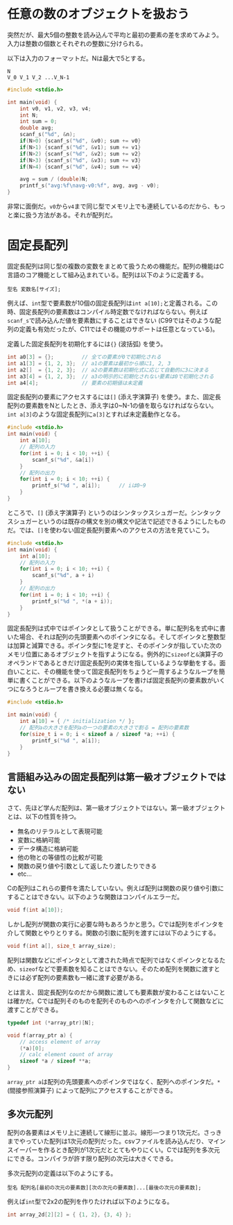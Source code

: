 # 任意の数のオブジェクトを扱おう

突然だが、最大5個の整数を読み込んで平均と最初の要素の差を求めてみよう。入力は整数の個数とそれぞれの整数に分けられる。

以下は入力のフォーマットだ。Nは最大で5とする。

```
N
V_0 V_1 V_2 ...V_N-1
```

```c
#include <stdio.h>

int main(void) {
    int v0, v1, v2, v3, v4;
    int N;
    int sum = 0;
    double avg;
    scanf_s("%d", &n);
    if(N>0) {scanf_s("%d", &v0); sum += v0}
    if(N>1) {scanf_s("%d", &v1); sum += v1}
    if(N>2) {scanf_s("%d", &v2); sum += v2}
    if(N>3) {scanf_s("%d", &v3); sum += v3}
    if(N>4) {scanf_s("%d", &v4); sum += v4}

    avg = sum / (double)N;
    printf_s("avg:%f\navg-v0:%f", avg, avg - v0);
}
```

非常に面倒だ。`v0`から`v4`まで同じ型でメモリ上でも連続しているのだから、もっと楽に扱う方法がある。それが配列だ。

# 固定長配列

固定長配列は同じ型の複数の変数をまとめて扱うための機能だ。配列の機能はC言語のコア機能として組み込まれている。配列は以下のように定義する。

```
型名 変数名[サイズ];
```

例えば、`int`型で要素数が10個の固定長配列は`int a[10];`と定義される。この時、固定長配列の要素数はコンパイル時定数でなければならない。例えば`scanf_s`で読み込んだ値を要素数にすることはできない (C99ではそのような配列の定義も有効だったが、C11ではその機能のサポートは任意となっている)。

定義した固定長配列を初期化するには`{}` (波括弧) を使う。

```c
int a0[3] = {};         // 全ての要素が0で初期化される
int a1[3] = {1, 2, 3};  // a1の要素は最初から順に1, 2, 3
int a2[]  = {1, 2, 3};  // a2の要素数は初期化式に応じて自動的に3に決まる
int a3[4] = {1, 2, 3};  // a3の明示的に初期化されない要素は0で初期化される
int a4[4];              // 要素の初期値は未定義
```

固定長配列の要素にアクセスするには`[]` (添え字演算子) を使う。また、固定長配列の要素数をNとしたとき、添え字は0~N-1の値を取らなければならない。`int a[3]`のような固定長配列に`a[3]`とすれば未定義動作となる。

```c
#include <stdio.h>
int main(void) {
    int a[10];
    // 配列の入力
    for(int i = 0; i < 10; ++i) {
        scanf_s("%d", &a[i])
    }
    // 配列の出力
    for(int i = 0; i < 10; ++i) {
        printf_s("%d ", a[i]);      // iは0~9
    }
}
```

ところで、`[]` (添え字演算子) というのはシンタックスシュガーだ。シンタックスシュガーというのは既存の構文を別の構文や記法で記述できるようにしたものだ。では、`[]`を使わない固定長配列要素へのアクセスの方法を見ていこう。

```c
#include <stdio.h>
int main(void) {
    int a[10];
    // 配列の入力
    for(int i = 0; i < 10; ++i) {
        scanf_s("%d", a + i)
    }
    // 配列の出力
    for(int i = 0; i < 10; ++i) {
        printf_s("%d ", *(a + i));
    }
}
```

固定長配列は式中ではポインタとして扱うことができる。単に配列名を式中に書いた場合、それは配列の先頭要素へのポインタになる。そしてポインタと整数型は加算と減算できる。ポインタ型に1を足すと、そのポインタが指していた次のメモリ位置にあるオブジェクトを指すようになる。例外的に`sizeof`と`&`演算子のオペランドであるときだけ固定長配列の実体を指しているような挙動をする。面白いことに、その機能を使って固定長配列をちょうど一周するようなループを簡単に書くことができる。以下のようなループを書けば固定長配列の要素数がいくつになろうとループを書き換える必要は無くなる。

```c
#include <stdio.h>

int main(void) {
    int a[10] = { /* initialization */ };
    // 配列aの大きさを配列aの一つの要素の大きさで割る = 配列の要素数
    for(size_t i = 0; i < sizeof a / sizeof *a; ++i) {
        printf_s("%d ", a[i]);
    }
}

```

## 言語組み込みの固定長配列は第一級オブジェクトではない

さて、先ほど学んだ配列は、第一級オブジェクトではない。第一級オブジェクトとは、以下の性質を持つ。

- 無名のリテラルとして表現可能
- 変数に格納可能
- データ構造に格納可能
- 他の物との等値性の比較が可能
- 関数の戻り値や引数として返したり渡したりできる
- etc...

Cの配列はこれらの要件を満たしていない。例えば配列は関数の戻り値や引数にすることはできない。以下のような関数はコンパイルエラーだ。

```c
void f(int a[10]);
```

しかし配列が関数の実行に必要な時もあろうかと思う。Cでは配列をポインタを介して関数とやりとりする。関数の引数に配列を渡すには以下のようにする。

```c
void f(int a[], size_t array_size);
```

配列は関数などにポインタとして渡された時点で配列ではなくポインタとなるため、`sizeof`などで要素数を知ることはできない。そのため配列を関数に渡すときには必ず配列の要素数も一緒に渡す必要がある。

とは言え、固定長配列なのだから関数に渡しても要素数が変わることはないことは確かだ。Cでは配列そのものを配列そのものへのポインタを介して関数などに渡すことができる。

```c
typedef int (*array_ptr)[N];

void f(array_ptr a) {
    // access element of array
    (*a)[0];
    // calc element count of array
    sizeof *a / sizeof **a;
}
```

`array_ptr a`は配列の先頭要素へのポインタではなく、配列へのポインタだ。`*` (間接参照演算子) によって配列にアクセスすることができる。

## 多次元配列

配列の各要素はメモリ上に連続して線形に並ぶ。線形―つまり1次元だ。さっきまでやっていた配列は1次元の配列だった。csvファイルを読み込んだり、マインスイーパーを作るとき配列が1次元だととてもやりにくい。Cでは配列を多次元にできる。コンパイラが許す限り配列の次元は大きくできる。

多次元配列の定義は以下のようにする。

```
型名 配列名[最初の次元の要素数][次の次元の要素数]...[最後の次元の要素数];
```

例えば`int`型で2x2の配列を作りたければ以下のようになる。

```c
int array_2d[2][2] = { {1, 2}, {3, 4} };
```
